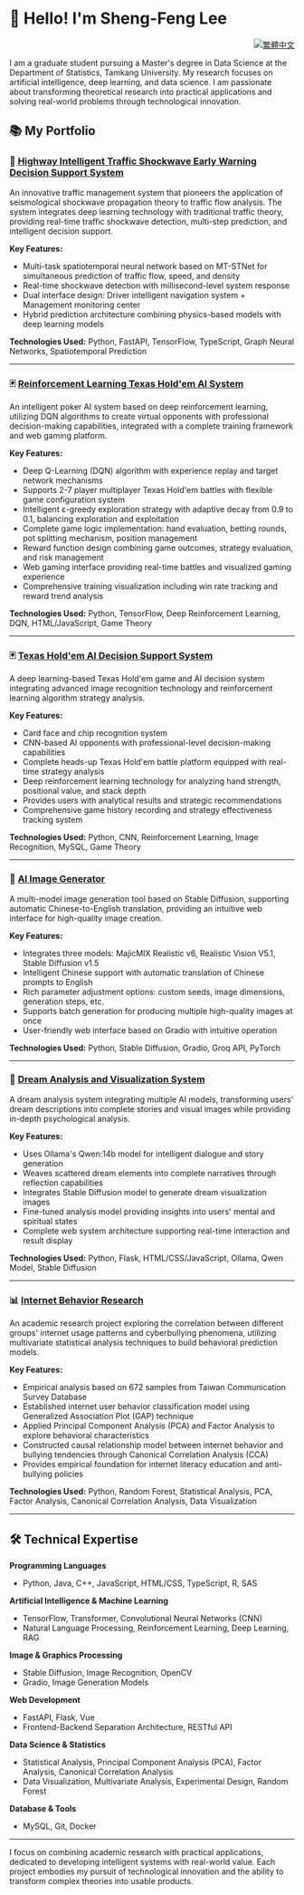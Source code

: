 # 👋 Hello! I'm Sheng-Feng Lee

<div align="right">

[![繁體中文](https://img.shields.io/badge/lang-繁體中文-red.svg)](README.md)

</div>

I am a graduate student pursuing a Master's degree in Data Science at the Department of Statistics, Tamkang University. My research focuses on artificial intelligence, deep learning, and data science. I am passionate about transforming theoretical research into practical applications and solving real-world problems through technological innovation.

## 📚 My Portfolio

### 🚗 [Highway Intelligent Traffic Shockwave Early Warning Decision Support System](https://github.com/ws97109/Highway_traffic)

An innovative traffic management system that pioneers the application of seismological shockwave propagation theory to traffic flow analysis. The system integrates deep learning technology with traditional traffic theory, providing real-time traffic shockwave detection, multi-step prediction, and intelligent decision support.

**Key Features:**
- Multi-task spatiotemporal neural network based on MT-STNet for simultaneous prediction of traffic flow, speed, and density
- Real-time shockwave detection with millisecond-level system response
- Dual interface design: Driver intelligent navigation system + Management monitoring center
- Hybrid prediction architecture combining physics-based models with deep learning models

**Technologies Used:** Python, FastAPI, TensorFlow, TypeScript, Graph Neural Networks, Spatiotemporal Prediction

---

### 🃏 [Reinforcement Learning Texas Hold'em AI System](https://github.com/ws97109/poker_ai)

An intelligent poker AI system based on deep reinforcement learning, utilizing DQN algorithms to create virtual opponents with professional decision-making capabilities, integrated with a complete training framework and web gaming platform.

**Key Features:**
- Deep Q-Learning (DQN) algorithm with experience replay and target network mechanisms
- Supports 2-7 player multiplayer Texas Hold'em battles with flexible game configuration system
- Intelligent ε-greedy exploration strategy with adaptive decay from 0.9 to 0.1, balancing exploration and exploitation
- Complete game logic implementation: hand evaluation, betting rounds, pot splitting mechanism, position management
- Reward function design combining game outcomes, strategy evaluation, and risk management
- Web gaming interface providing real-time battles and visualized gaming experience
- Comprehensive training visualization including win rate tracking and reward trend analysis

**Technologies Used:** Python, TensorFlow, Deep Reinforcement Learning, DQN, HTML/JavaScript, Game Theory

---

### 🃏 [Texas Hold'em AI Decision Support System](https://github.com/ws97109/poker_analyze)

A deep learning-based Texas Hold'em game and AI decision system integrating advanced image recognition technology and reinforcement learning algorithm strategy analysis.

**Key Features:**
- Card face and chip recognition system
- CNN-based AI opponents with professional-level decision-making capabilities
- Complete heads-up Texas Hold'em battle platform equipped with real-time strategy analysis
- Deep reinforcement learning technology for analyzing hand strength, positional value, and stack depth
- Provides users with analytical results and strategic recommendations
- Comprehensive game history recording and strategy effectiveness tracking system

**Technologies Used:** Python, CNN, Reinforcement Learning, Image Recognition, MySQL, Game Theory

---

### 🎨 [AI Image Generator](https://github.com/ws97109/generate_images_web)

A multi-model image generation tool based on Stable Diffusion, supporting automatic Chinese-to-English translation, providing an intuitive web interface for high-quality image creation.

**Key Features:**
- Integrates three models: MajicMIX Realistic v6, Realistic Vision V5.1, Stable Diffusion v1.5
- Intelligent Chinese support with automatic translation of Chinese prompts to English
- Rich parameter adjustment options: custom seeds, image dimensions, generation steps, etc.
- Supports batch generation for producing multiple high-quality images at once
- User-friendly web interface based on Gradio with intuitive operation

**Technologies Used:** Python, Stable Diffusion, Gradio, Groq API, PyTorch

---

### 🌙 [Dream Analysis and Visualization System](https://github.com/ws97109/dream-analyzer)

A dream analysis system integrating multiple AI models, transforming users' dream descriptions into complete stories and visual images while providing in-depth psychological analysis.

**Key Features:**
- Uses Ollama's Qwen:14b model for intelligent dialogue and story generation
- Weaves scattered dream elements into complete narratives through reflection capabilities
- Integrates Stable Diffusion model to generate dream visualization images
- Fine-tuned analysis model providing insights into users' mental and spiritual states
- Complete web system architecture supporting real-time interaction and result display

**Technologies Used:** Python, Flask, HTML/CSS/JavaScript, Ollama, Qwen Model, Stable Diffusion

---

### 📊 [Internet Behavior Research](https://github.com/ws97109/Internet-behavior)

An academic research project exploring the correlation between different groups' internet usage patterns and cyberbullying phenomena, utilizing multivariate statistical analysis techniques to build behavioral prediction models.

**Key Features:**
- Empirical analysis based on 672 samples from Taiwan Communication Survey Database
- Established internet user behavior classification model using Generalized Association Plot (GAP) technique
- Applied Principal Component Analysis (PCA) and Factor Analysis to explore behavioral characteristics
- Constructed causal relationship model between internet behavior and bullying tendencies through Canonical Correlation Analysis (CCA)
- Provides empirical foundation for internet literacy education and anti-bullying policies

**Technologies Used:** Python, Random Forest, Statistical Analysis, PCA, Factor Analysis, Canonical Correlation Analysis, Data Visualization

---

## 🛠️ Technical Expertise

**Programming Languages**
- Python, Java, C++, JavaScript, HTML/CSS, TypeScript, R, SAS 

**Artificial Intelligence & Machine Learning**
- TensorFlow, Transformer, Convolutional Neural Networks (CNN)
- Natural Language Processing, Reinforcement Learning, Deep Learning, RAG

**Image & Graphics Processing**
- Stable Diffusion, Image Recognition, OpenCV
- Gradio, Image Generation Models

**Web Development**
- FastAPI, Flask, Vue
- Frontend-Backend Separation Architecture, RESTful API

**Data Science & Statistics**
- Statistical Analysis, Principal Component Analysis (PCA), Factor Analysis, Canonical Correlation Analysis
- Data Visualization, Multivariate Analysis, Experimental Design, Random Forest

**Database & Tools**
- MySQL, Git, Docker

---

I focus on combining academic research with practical applications, dedicated to developing intelligent systems with real-world value. Each project embodies my pursuit of technological innovation and the ability to transform complex theories into usable products.
